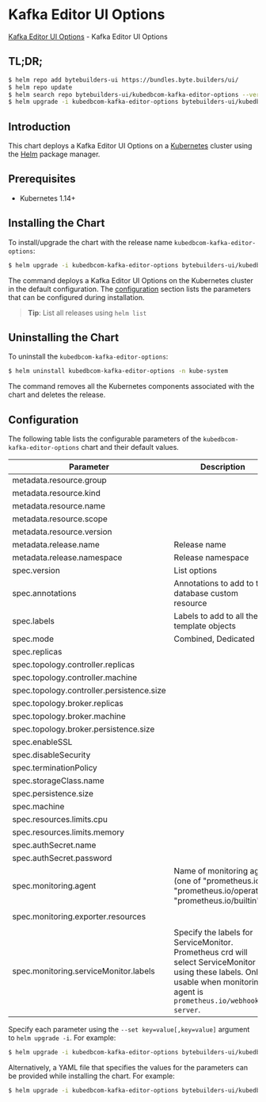 # Kafka Editor UI Options

[Kafka Editor UI Options](https://byte.builders) - Kafka Editor UI Options

## TL;DR;

```bash
$ helm repo add bytebuilders-ui https://bundles.byte.builders/ui/
$ helm repo update
$ helm search repo bytebuilders-ui/kubedbcom-kafka-editor-options --version=v0.4.14
$ helm upgrade -i kubedbcom-kafka-editor-options bytebuilders-ui/kubedbcom-kafka-editor-options -n kube-system --create-namespace --version=v0.4.14
```

## Introduction

This chart deploys a Kafka Editor UI Options on a [Kubernetes](http://kubernetes.io) cluster using the [Helm](https://helm.sh) package manager.

## Prerequisites

- Kubernetes 1.14+

## Installing the Chart

To install/upgrade the chart with the release name `kubedbcom-kafka-editor-options`:

```bash
$ helm upgrade -i kubedbcom-kafka-editor-options bytebuilders-ui/kubedbcom-kafka-editor-options -n kube-system --create-namespace --version=v0.4.14
```

The command deploys a Kafka Editor UI Options on the Kubernetes cluster in the default configuration. The [configuration](#configuration) section lists the parameters that can be configured during installation.

> **Tip**: List all releases using `helm list`

## Uninstalling the Chart

To uninstall the `kubedbcom-kafka-editor-options`:

```bash
$ helm uninstall kubedbcom-kafka-editor-options -n kube-system
```

The command removes all the Kubernetes components associated with the chart and deletes the release.

## Configuration

The following table lists the configurable parameters of the `kubedbcom-kafka-editor-options` chart and their default values.

|                 Parameter                 |                                                                                Description                                                                                |                          Default                          |
|-------------------------------------------|---------------------------------------------------------------------------------------------------------------------------------------------------------------------------|-----------------------------------------------------------|
| metadata.resource.group                   |                                                                                                                                                                           | <code>kubedb.com</code>                                   |
| metadata.resource.kind                    |                                                                                                                                                                           | <code>Kafka</code>                                        |
| metadata.resource.name                    |                                                                                                                                                                           | <code>kafkas</code>                                       |
| metadata.resource.scope                   |                                                                                                                                                                           | <code>Namespaced</code>                                   |
| metadata.resource.version                 |                                                                                                                                                                           | <code>v1alpha2</code>                                     |
| metadata.release.name                     | Release name                                                                                                                                                              | <code>""</code>                                           |
| metadata.release.namespace                | Release namespace                                                                                                                                                         | <code>""</code>                                           |
| spec.version                              | List options                                                                                                                                                              | <code>3.3.0</code>                                        |
| spec.annotations                          | Annotations to add to the database custom resource                                                                                                                        | <code>{}</code>                                           |
| spec.labels                               | Labels to add to all the template objects                                                                                                                                 | <code>{}</code>                                           |
| spec.mode                                 | Combined, Dedicated                                                                                                                                                       | <code>Combined</code>                                     |
| spec.replicas                             |                                                                                                                                                                           | <code>3</code>                                            |
| spec.topology.controller.replicas         |                                                                                                                                                                           | <code>3</code>                                            |
| spec.topology.controller.machine          |                                                                                                                                                                           | <code>""</code>                                           |
| spec.topology.controller.persistence.size |                                                                                                                                                                           | <code>1Gi</code>                                          |
| spec.topology.broker.replicas             |                                                                                                                                                                           | <code>3</code>                                            |
| spec.topology.broker.machine              |                                                                                                                                                                           | <code>""</code>                                           |
| spec.topology.broker.persistence.size     |                                                                                                                                                                           | <code>10Gi</code>                                         |
| spec.enableSSL                            |                                                                                                                                                                           | <code>true</code>                                         |
| spec.disableSecurity                      |                                                                                                                                                                           | <code>false</code>                                        |
| spec.terminationPolicy                    |                                                                                                                                                                           | <code>WipeOut</code>                                      |
| spec.storageClass.name                    |                                                                                                                                                                           | <code>standard</code>                                     |
| spec.persistence.size                     |                                                                                                                                                                           | <code>10Gi</code>                                         |
| spec.machine                              |                                                                                                                                                                           | <code>""</code>                                           |
| spec.resources.limits.cpu                 |                                                                                                                                                                           | <code>500m</code>                                         |
| spec.resources.limits.memory              |                                                                                                                                                                           | <code>1Gi</code>                                          |
| spec.authSecret.name                      |                                                                                                                                                                           | <code>""</code>                                           |
| spec.authSecret.password                  |                                                                                                                                                                           | <code>""</code>                                           |
| spec.monitoring.agent                     | Name of monitoring agent (one of "prometheus.io", "prometheus.io/operator", "prometheus.io/builtin")                                                                      | <code>prometheus.io/operator</code>                       |
| spec.monitoring.exporter.resources        |                                                                                                                                                                           | <code>{"requests":{"cpu":"100m","memory":"128Mi"}}</code> |
| spec.monitoring.serviceMonitor.labels     | Specify the labels for ServiceMonitor. Prometheus crd will select ServiceMonitor using these labels. Only usable when monitoring agent is `prometheus.io/webhook server`. | <code>{}</code>                                           |


Specify each parameter using the `--set key=value[,key=value]` argument to `helm upgrade -i`. For example:

```bash
$ helm upgrade -i kubedbcom-kafka-editor-options bytebuilders-ui/kubedbcom-kafka-editor-options -n kube-system --create-namespace --version=v0.4.14 --set metadata.resource.group=kubedb.com
```

Alternatively, a YAML file that specifies the values for the parameters can be provided while
installing the chart. For example:

```bash
$ helm upgrade -i kubedbcom-kafka-editor-options bytebuilders-ui/kubedbcom-kafka-editor-options -n kube-system --create-namespace --version=v0.4.14 --values values.yaml
```
